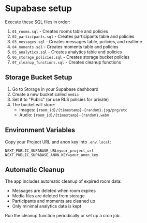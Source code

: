# Supabase setup

Execute these SQL files in order:

1. `01_rooms.sql` - Creates rooms table and policies
2. `02_participants.sql` - Creates participants table and policies  
3. `03_messages.sql` - Creates messages table, policies, and realtime
4. `04_moments.sql` - Creates moments table and policies
5. `05_analytics.sql` - Creates analytics table and policies
6. `06_storage_policies.sql` - Creates storage bucket policies
7. `07_cleanup_functions.sql` - Creates cleanup functions

## Storage Bucket Setup

1. Go to Storage in your Supabase dashboard
2. Create a new bucket called `media`
3. Set it to "Public" (or use RLS policies for private)
4. The bucket will store:
   - Images: `{room_id}/{timestamp}-{random}.jpg/png/etc`
   - Audio: `{room_id}/{timestamp}-{random}.webm`

## Environment Variables

Copy your Project URL and anon key into `.env.local`:
```
NEXT_PUBLIC_SUPABASE_URL=your_project_url
NEXT_PUBLIC_SUPABASE_ANON_KEY=your_anon_key
```

## Automatic Cleanup

The app includes automatic cleanup of expired room data:
- Messages are deleted when room expires
- Media files are deleted from storage
- Participants and moments are cleaned up
- Only minimal analytics data is kept

Run the cleanup function periodically or set up a cron job. 